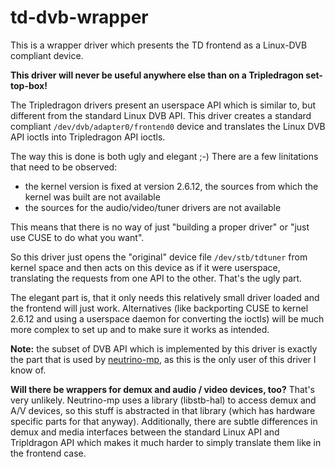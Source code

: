 # td-dvb-wrapper
This is a wrapper driver which presents the TD frontend as a Linux-DVB compliant device.

**This driver will never be useful anywhere else than on a Tripledragon set-top-box!**

The Tripledragon drivers present an userspace API which is similar to, but different from the standard Linux DVB API.
This driver creates a standard compliant `/dev/dvb/adapter0/frontend0` device and translates the Linux DVB API ioctls into Tripledragon API ioctls.

The way this is done is both ugly and elegant ;-)
There are a few linitations that need to be observed:
  * the kernel version is fixed at version 2.6.12, the sources from which the kernel was built are not available
  * the sources for the audio/video/tuner drivers are not available

This means that there is no way of just "building a proper driver" or "just use CUSE to do what you want".

So this driver just opens the "original" device file `/dev/stb/tdtuner` from kernel space and then acts on this device as if it were userspace, translating the requests from one API to the other. That's the ugly part.

The elegant part is, that it only needs this relatively small driver loaded and the frontend will just work. Alternatives (like backporting CUSE to kernel 2.6.12 and using a userspace daemon for converting the ioctls) will be much more complex to set up and to make sure it works as intended.

**Note:** the subset of DVB API which is implemented by this driver is exactly the part that is used by [neutrino-mp](https://github.com/neutrino-mp/), as this is the only user of this driver I know of.

**Will there be wrappers for demux and audio / video devices, too?**
That's very unlikely. Neutrino-mp uses a library (libstb-hal) to access demux and A/V devices, so this stuff is abstracted in that library (which has hardware specific parts for that anyway). Additionally, there are subtle differences in demux and media interfaces between the standard Linux API and Tripldragon API which makes it much harder to simply translate them like in the frontend case.
